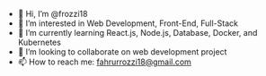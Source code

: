 - 👋 Hi, I’m @frozzi18
- 👀 I’m interested in Web Development, Front-End, Full-Stack
- 🌱 I’m currently learning React.js, Node.js, Database, Docker, and Kubernetes
- 💞️ I’m looking to collaborate on web development project
- 📫 How to reach me: fahrurrozzi18@gmail.com

<!---
frozzi18/frozzi18 is a ✨ special ✨ repository because its `README.md` (this file) appears on your GitHub profile.
You can click the Preview link to take a look at your changes.
--->
